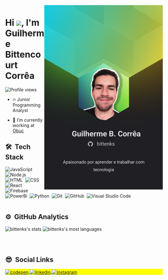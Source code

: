 <img align="right" height="590em" src="https://raw.githubusercontent.com/bittenks/bittenks/4338c63f488b22498b583d11912a3dbcd400f172/Mobile.svg"/>
<h1 align="left">Hi <img src="https://raw.githubusercontent.com/kaueMarques/kaueMarques/master/hi.gif" width="10px">, I'm Guilherme Bittencourt Corrêa</h1>
<p align="left"> <img src="https://komarev.com/ghpvc/?username=bittenks&color=green" alt="Profile views" /> </p>

- 🔥 Junior Programming Analyst

- 🔭 I’m currently working at [Obuc](https://github.com/Obuc)


## 🛠 &nbsp;Tech Stack

![JavaScript](https://img.shields.io/badge/-JavaScript-05122A?style=flat&logo=javascript)&nbsp;
![Node.js](https://img.shields.io/badge/-Node.js-05122A?style=flat&logo=node.js)&nbsp;
![HTML](https://img.shields.io/badge/-HTML-05122A?style=flat&logo=HTML5)&nbsp;
![CSS](https://img.shields.io/badge/-CSS-05122A?style=flat&logo=CSS3&logoColor=1572B6)&nbsp;
![React](https://img.shields.io/badge/-React-05122A?style=flat&logo=react)&nbsp;
![Firebase](https://img.shields.io/badge/-Firebase-05122A?style=flat&logo=firebase)&nbsp;
![PowerBi](https://img.shields.io/badge/-PowerBI-05122A?style=flat&logo=powerbi)&nbsp;
![Python](https://img.shields.io/badge/-Python-05122A?style=flat&logo=python)&nbsp;
![Git](https://img.shields.io/badge/-Git-05122A?style=flat&logo=git)&nbsp;
![GitHub](https://img.shields.io/badge/-GitHub-05122A?style=flat&logo=github)&nbsp;
![Visual Studio Code](https://img.shields.io/badge/-Visual%20Studio%20Code-05122A?style=flat&logo=visual-studio-code&logoColor=007ACC)&nbsp;
<br><br>
## ⚙️ &nbsp;GitHub Analytics

<p align="left">
<img width="230em" src="https://github-readme-stats.vercel.app/api?username=bittenks&show_icons=true&theme=vision-friendly-dark" alt="bittenks's stats"/>
<img width="230em" src="https://github-readme-stats.vercel.app/api/top-langs/?username=bittenks&layout=compact&theme=vision-friendly-dark" alt="bittenks's most languages"/>
</p>

<br><br>

## 😎 &nbsp;Social Links

<p align="left" style="background:yellow">
<a href="https://codepen.io/bittenks" target="_blank">
  <img align="center" src="https://img.shields.io/badge/-bittenks-05122A?style=flat&logo=codepen" alt="codepen"/>
</a>
<a href="https://br.linkedin.com/in/guilherme-corr%C3%AAa-bittenks" target="_blank">
  <img align="center" src="https://img.shields.io/badge/-bittenks-05122A?style=flat&logo=linkedin" alt="linkedin"/>
</a>
<a href="https://instagram.com/bittenks_" target="_blank">
 <img align="center" src="https://img.shields.io/badge/-bittenks-05122A?style=flat&logo=instagram" alt="instagram"/>
</a>
</p>
</div>
